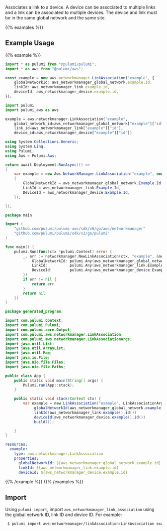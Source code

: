 Associates a link to a device.
A device can be associated to multiple links and a link can be associated to multiple devices.
The device and link must be in the same global network and the same site.

{{% examples %}}
## Example Usage
{{% example %}}

```typescript
import * as pulumi from "@pulumi/pulumi";
import * as aws from "@pulumi/aws";

const example = new aws.networkmanager.LinkAssociation("example", {
    globalNetworkId: aws_networkmanager_global_network.example.id,
    linkId: aws_networkmanager_link.example.id,
    deviceId: aws_networkmanager_device.example.id,
});
```
```python
import pulumi
import pulumi_aws as aws

example = aws.networkmanager.LinkAssociation("example",
    global_network_id=aws_networkmanager_global_network["example"]["id"],
    link_id=aws_networkmanager_link["example"]["id"],
    device_id=aws_networkmanager_device["example"]["id"])
```
```csharp
using System.Collections.Generic;
using System.Linq;
using Pulumi;
using Aws = Pulumi.Aws;

return await Deployment.RunAsync(() => 
{
    var example = new Aws.NetworkManager.LinkAssociation("example", new()
    {
        GlobalNetworkId = aws_networkmanager_global_network.Example.Id,
        LinkId = aws_networkmanager_link.Example.Id,
        DeviceId = aws_networkmanager_device.Example.Id,
    });

});
```
```go
package main

import (
	"github.com/pulumi/pulumi-aws/sdk/v6/go/aws/networkmanager"
	"github.com/pulumi/pulumi/sdk/v3/go/pulumi"
)

func main() {
	pulumi.Run(func(ctx *pulumi.Context) error {
		_, err := networkmanager.NewLinkAssociation(ctx, "example", &networkmanager.LinkAssociationArgs{
			GlobalNetworkId: pulumi.Any(aws_networkmanager_global_network.Example.Id),
			LinkId:          pulumi.Any(aws_networkmanager_link.Example.Id),
			DeviceId:        pulumi.Any(aws_networkmanager_device.Example.Id),
		})
		if err != nil {
			return err
		}
		return nil
	})
}
```
```java
package generated_program;

import com.pulumi.Context;
import com.pulumi.Pulumi;
import com.pulumi.core.Output;
import com.pulumi.aws.networkmanager.LinkAssociation;
import com.pulumi.aws.networkmanager.LinkAssociationArgs;
import java.util.List;
import java.util.ArrayList;
import java.util.Map;
import java.io.File;
import java.nio.file.Files;
import java.nio.file.Paths;

public class App {
    public static void main(String[] args) {
        Pulumi.run(App::stack);
    }

    public static void stack(Context ctx) {
        var example = new LinkAssociation("example", LinkAssociationArgs.builder()        
            .globalNetworkId(aws_networkmanager_global_network.example().id())
            .linkId(aws_networkmanager_link.example().id())
            .deviceId(aws_networkmanager_device.example().id())
            .build());

    }
}
```
```yaml
resources:
  example:
    type: aws:networkmanager:LinkAssociation
    properties:
      globalNetworkId: ${aws_networkmanager_global_network.example.id}
      linkId: ${aws_networkmanager_link.example.id}
      deviceId: ${aws_networkmanager_device.example.id}
```
{{% /example %}}
{{% /examples %}}

## Import

Using `pulumi import`, import `aws_networkmanager_link_association` using the global network ID, link ID and device ID. For example:

```sh
 $ pulumi import aws:networkmanager/linkAssociation:LinkAssociation example global-network-0d47f6t230mz46dy4,link-444555aaabbb11223,device-07f6fd08867abc123
```
 